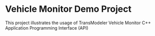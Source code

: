 # Vehicle Monitor Demo Project
This project illustrates the usage of TransModeler Vehicle Monitor C++ Application Programming Interface (API)
